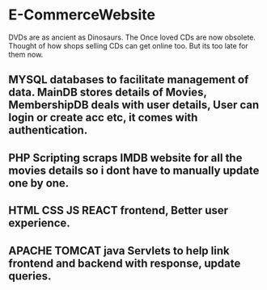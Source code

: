 # E-CommerceWebsite
DVDs are as ancient as Dinosaurs. The Once loved CDs are now obsolete. Thought of how shops selling CDs can get online too. But its too late for them now.

## MYSQL databases to facilitate management of data. MainDB stores details of Movies, MembershipDB deals with user details, User can login or create acc etc, it comes with authentication.
## PHP Scripting scraps IMDB website for all the movies details so i dont have to manually update one by one.
## HTML CSS JS REACT frontend, Better user experience.
## APACHE TOMCAT java Servlets to help link frontend and backend with response, update queries.
